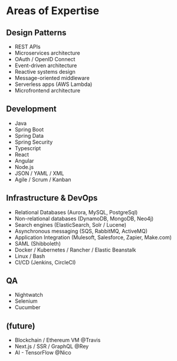 # Areas of Expertise
## Design Patterns
* REST APIs
* Microservices architecture
* OAuth / OpenID Connect
* Event-driven architecture
* Reactive systems design
* Message-oriented middleware
* Serverless apps (AWS Lambda)
* Microfrontend architecture
## Development
* Java
* Spring Boot
* Spring Data
* Spring Security
* Typescript
* React
* Angular
* Node.js
* JSON / YAML / XML
* Agile / Scrum / Kanban
## Infrastructure & DevOps
* Relational Databases (Aurora, MySQL, PostgreSql)
* Non-relational databases (DynamoDB, MongoDB, Neo4j)
* Search engines (ElasticSearch, Solr / Lucene)
* Asynchronous messaging (SQS, RabbitMQ, ActiveMQ)
* Application Integration (Mulesoft, Salesforce, Zapier, Make.com)
* SAML (Shibboleth)
* Docker / Kubernetes / Rancher / Elastic Beanstalk
* Linux / Bash
* CI/CD (Jenkins, CircleCI)
## QA
* Nightwatch
* Selenium
* Cucumber
## (future)
* Blockchain / Ethereum VM @Travis
* Next.js / SSR / GraphQL @Rey
* AI - TensorFlow @Nico

